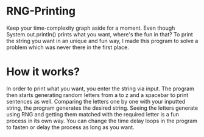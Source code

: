 # RNG-Printing
Keep your time-complexity graph aside for a moment. Even though System.out.println() prints what you want, where's the fun in that? To print the string you want in an unique and fun way, I made this program to solve a problem which was never there in the first place.
# How it works? 
In order to print what you want, you enter the string via input. The program then starts generating random letters from a to z and a spacebar to print sentences as well. Comparing the letters one by one with your inputted string, the program generates the desired string. Seeing the letters generate using RNG and getting them matched with the required letter is a fun process in its own way.
You can change the time delay loops in the program to fasten or delay the process as long as you want.
